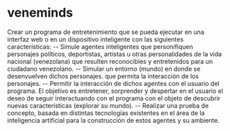 veneminds
=========

Crear un programa de entretenimiento que se pueda ejecutar en una interfaz web o en un dispositivo inteligente con las siguientes características:  -- Simule agentes inteligentes que personifiquen personajes políticos, deportistas, artistas u otras personalidades de la vida nacional (venezolana) que resulten reconocibles y entretenidos para un ciudadano venezolano. -- Simular un entorno (mundo) en donde se desenvuelven dichos personajes. que permita la interacción de los personajes. -- Permitir la interacción de dichos agentes con el usuario del programa. El objetivo es entretener, sorprender y despertar en el usuario el deseo de seguir interactuando con el programa con el objeto de descubrir nuevas características (explorar su mundo). -- Realizar una prueba de concepto, basada en distintas tecnologías existentes en el área de la inteligencia artificial para la construcción de estos agentes y su ambiente.
